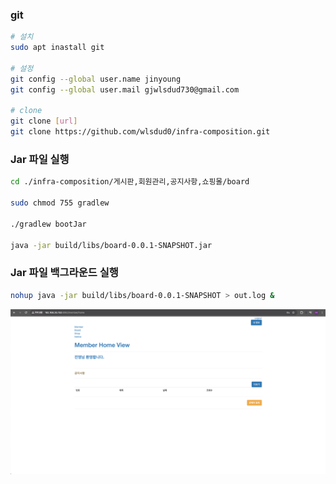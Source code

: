 ### git


```bash
# 설치
sudo apt inastall git

# 설정
git config --global user.name jinyoung
git config --global user.mail gjwlsdud730@gmail.com

# clone
git clone [url]
git clone https://github.com/wlsdud0/infra-composition.git
```

### Jar 파일 실행

```bash
cd ./infra-composition/게시판,회원관리,공지사항,쇼핑몰/board

sudo chmod 755 gradlew

./gradlew bootJar

java -jar build/libs/board-0.0.1-SNAPSHOT.jar
```

### Jar 파일 백그라운드 실행

```bash
nohup java -jar build/libs/board-0.0.1-SNAPSHOT > out.log &
```

![실행](../img/execution_dev.png)